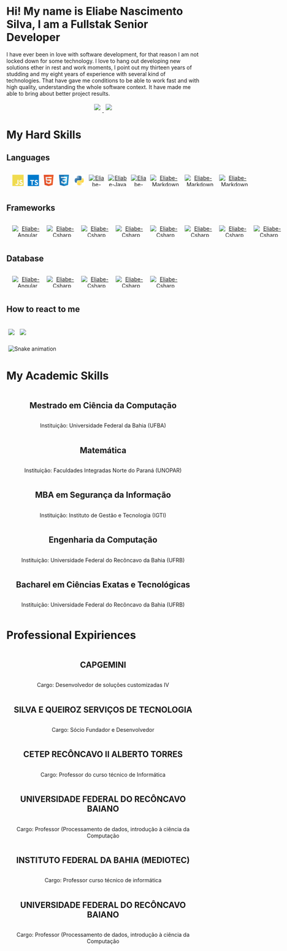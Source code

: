 # Hi! My name is Eliabe Nascimento Silva, I am a Fullstak Senior Developer

I have ever been in love with software development, for that reason I am not locked down for some technology. I love to hang out developing new solutions ether in rest and work moments, I point out my thirteen years of studding and my eight years of experience with several kind of technologies. That have gave me conditions to be able to work fast and with high quality, understanding the whole software context. It have made me able to bring about better project results.

<style>

img{
    margin:5px;
}

</style>

<div align="center" style="display: grid; grid-template-rows: auto auto auto; ">
  <a href="https://github.com/SilvaEngComp">
  <img height="180em" src="https://github-readme-stats.vercel.app/api?username=SilvaEngComp&show_icons=true&theme=dracula&include_all_commits=true&count_private=true"/>
  <img height="180em" src="https://github-readme-stats.vercel.app/api/top-langs/?username=SilvaEngComp&layout=compact&langs_count=7&theme=dracula"/>
</a>
</div>

# My Hard Skills

## Languages

<div align="center" style="display: grid; grid-template-rows: auto auto auto; grid-template-columns: auto">
<a href="https://github.com/SilvaEngComp" style="margin:10px; display:flex">
  <img align="center" alt="Eliabe-Js" height="30" width="40" src="https://raw.githubusercontent.com/devicons/devicon/master/icons/javascript/javascript-plain.svg">

  <img align="center" alt="Eliabe-Ts" height="30" width="40" src="https://raw.githubusercontent.com/devicons/devicon/master/icons/typescript/typescript-plain.svg">

  <img align="center" alt="Eliabe-HTML" height="30" width="40" src="https://raw.githubusercontent.com/devicons/devicon/master/icons/html5/html5-original.svg">

  <img align="center" alt="Eliabe-CSS" height="30" width="40" src="https://raw.githubusercontent.com/devicons/devicon/master/icons/css3/css3-original.svg">

  <img align="center" alt="Eliabe-Python" height="30" width="40" src="https://raw.githubusercontent.com/devicons/devicon/master/icons/python/python-original.svg">

  <img align="center" alt="Eliabe-Python" height="30" width="40" src="https://raw.githubusercontent.com/isocpp/logos/master/cpp_logo.png">

  <img align="center" alt="Eliabe-Java" height="30" width="50" src="https://img.shields.io/badge/Java-ED8B00?style=for-the-badge&logo=java&logoColor=white">
  
   <img align="center" alt="Eliabe-PHP" height="30" width="40" src="https://img.shields.io/badge/PHP-777BB4?style=for-the-badge&logo=php&logoColor=white">

<img align="center" alt="Eliabe-Markdown" height="30" width="80" src="https://img.shields.io/badge/Markdown-000000?style=for-the-badge&logo=markdown&logoColor=white">

<img align="center" alt="Eliabe-Markdown" height="30" width="80" src="https://img.shields.io/badge/Dart-0175C2?style=for-the-badge&logo=dart&logoColor=white">

<img align="center" alt="Eliabe-Markdown" height="30" width="80" src="https://img.shields.io/badge/Android-3DDC84?style=for-the-badge&logo=android&logoColor=white">

</a>
  </div>

## Frameworks

<div align="center" style="display: grid; grid-template-rows: auto auto auto; grid-template-columns: auto">
<a href="https://github.com/SilvaEngComp" style="margin:10px; display:flex">
  <img align="center" alt="Eliabe-Angular" height="30" width="80" src="https://img.shields.io/badge/Angular-DD0031?style=for-the-badge&logo=angular&logoColor=white">

<img align="center" alt="Eliabe-Csharp" height="30" width="80" src="https://img.shields.io/badge/Ionic-3880FF?style=for-the-badge&logo=ionic&logoColor=white">

<img align="center" alt="Eliabe-Csharp" height="30" width="80" src="https://img.shields.io/badge/Laravel-FF2D20?style=for-the-badge&logo=laravel&logoColor=white">

<img align="center" alt="Eliabe-Csharp" height="30" width="80" src="https://img.shields.io/badge/Spring-6DB33F?style=for-the-badge&logo=spring&logoColor=white">

<img align="center" alt="Eliabe-Csharp" height="30" width="80" src=" https://img.shields.io/badge/Flask-000000?style=for-the-badge&logo=flask&logoColor=white">

<img align="center" alt="Eliabe-Csharp" height="30" width="80" src="https://img.shields.io/badge/Flutter-02569B?style=for-the-badge&logo=flutter&logoColor=white">

<img align="center" alt="Eliabe-Csharp" height="30" width="80" src="https://img.shields.io/badge/Bootstrap-563D7C?style=for-the-badge&logo=bootstrap&logoColor=white">

<img align="center" alt="Eliabe-Csharp" height="30" width="80" src="https://seeklogo.com/images/M/materialize-logo-0FCAD8A6F8-seeklogo.com.png">
</a>
  </div>

## Database

<div align="center" style="display: grid; grid-template-rows: auto auto auto; grid-template-columns: auto">
<a href="https://github.com/SilvaEngComp" style="margin:10px; display:flex">
  <img align="center" alt="Eliabe-Angular" height="30" width="80" src=" https://img.shields.io/badge/MySQL-00000F?style=for-the-badge&logo=mysql&logoColor=white">

<img align="center" alt="Eliabe-Csharp" height="30" width="80" src="https://img.shields.io/badge/PostgreSQL-316192?style=for-the-badge&logo=postgresql&logoColor=white">

<img align="center" alt="Eliabe-Csharp" height="30" width="80" src=" https://img.shields.io/badge/MongoDB-4EA94B?style=for-the-badge&logo=mongodb&logoColor=white">

<img align="center" alt="Eliabe-Csharp" height="30" width="80" src="https://img.shields.io/badge/Spring-6DB33F?style=for-the-badge&logo=spring&logoColor=white">

<img align="center" alt="Eliabe-Csharp" height="30" width="80" src="https://img.shields.io/badge/SQLite-07405E?style=for-the-badge&logo=sqlite&logoColor=white">

</a>
  </div>

## How to react to me

<div>
<br>
  <a href = "mailto:contatoSilvaEngComp@gmail.com"><img src="https://img.shields.io/badge/-Gmail-%23333?style=for-the-badge&logo=gmail&logoColor=white" target="_blank"></a>
  <a href="https://www.linkedin.com/in/eliabe-nascimento-silva-08093779/" target="_blank"><img src="https://img.shields.io/badge/-LinkedIn-%230077B5?style=for-the-badge&logo=linkedin&logoColor=white" target="_blank"></a>

  ![Snake animation](https://github.com/SilvaEngComp/SilvaEngComp/blob/output/github-contribution-grid-snake.svg)

</div>

# My Academic Skills

<div align="center" style="display: grid; grid-template-rows: auto auto auto; grid-template-columns: auto">

## Mestrado em Ciência da Computação

Instituição: Universidade Federal da Bahia (UFBA)

## Matemática

Instituição: Faculdades Integradas Norte do Paraná (UNOPAR)

## MBA em Segurança da Informação

Instituição: Instituto de Gestão e Tecnologia (IGTI)

## Engenharia da Computação

Instituição: Universidade Federal do Recôncavo da Bahia (UFRB)

## Bacharel em Ciências Exatas e Tecnológicas

Instituição: Universidade Federal do Recôncavo da Bahia (UFRB)
</div>

# Professional Expiriences

<div align="center" style="display: grid; grid-template-rows: auto auto auto; grid-template-columns: auto">

## CAPGEMINI

Cargo: Desenvolvedor de soluções customizadas IV

## SILVA E QUEIROZ SERVIÇOS DE TECNOLOGIA

Cargo: Sócio Fundador e Desenvolvedor

## CETEP RECÔNCAVO II ALBERTO TORRES

Cargo: Professor do curso técnico de Informática

## UNIVERSIDADE FEDERAL DO RECÔNCAVO BAIANO

Cargo: Professor (Processamento de dados, introdução à ciência da
Computação

## INSTITUTO FEDERAL DA BAHIA (MEDIOTEC)

Cargo: Professor curso técnico de informática

## UNIVERSIDADE FEDERAL DO RECÔNCAVO BAIANO

Cargo: Professor (Processamento de dados, introdução à ciência da
Computação

</div>

